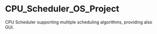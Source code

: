 # CPU_Scheduler_OS_Project
CPU Scheduler supporting multiple scheduling algorithms, providing also GUI.
